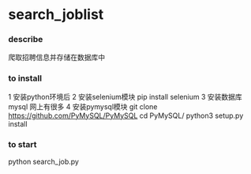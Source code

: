 # search_joblist

### describe
爬取招聘信息并存储在数据库中

### to install
1 安装python环境后
2 安装selenium模块
pip install selenium
3 安装数据库 mysql  网上有很多
4 安装pymysql模块
git clone https://github.com/PyMySQL/PyMySQL
cd PyMySQL/
python3 setup.py install


### to start

python search_job.py
